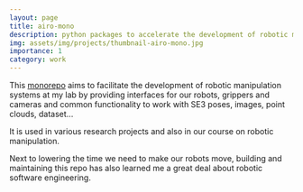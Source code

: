 ```yaml
---
layout: page
title: airo-mono 
description: python packages to accelerate the development of robotic manipulation systems
img: assets/img/projects/thumbnail-airo-mono.jpg
importance: 1
category: work
---
```


This [monorepo](https://github.com/airo-ugent/airo-mono) aims to facilitate the development of robotic manipulation systems at my lab by providing interfaces for our robots, grippers and cameras and common functionality to work with SE3 poses, images, point clouds, dataset... 

It is used in various research projects and also in our course on robotic manipulation.

Next to lowering the time we need to make our robots move, building and maintaining this repo has also learned me a great deal about robotic software engineering.